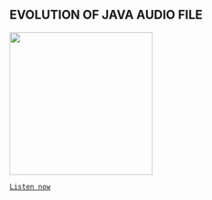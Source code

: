 ## EVOLUTION OF JAVA AUDIO FILE

<img src =https://github.com/shreya40/winter-of-contributing/blob/Java/Java/History/Assets/EVOLUTION_OF_JAVA.png width=250px>

<a href="https://drive.google.com/file/d/1_A5M-ZzZoDe2h51fiGvpuuCCkRclIt5A/view?usp=sharing" >`Listen now`</a> 
